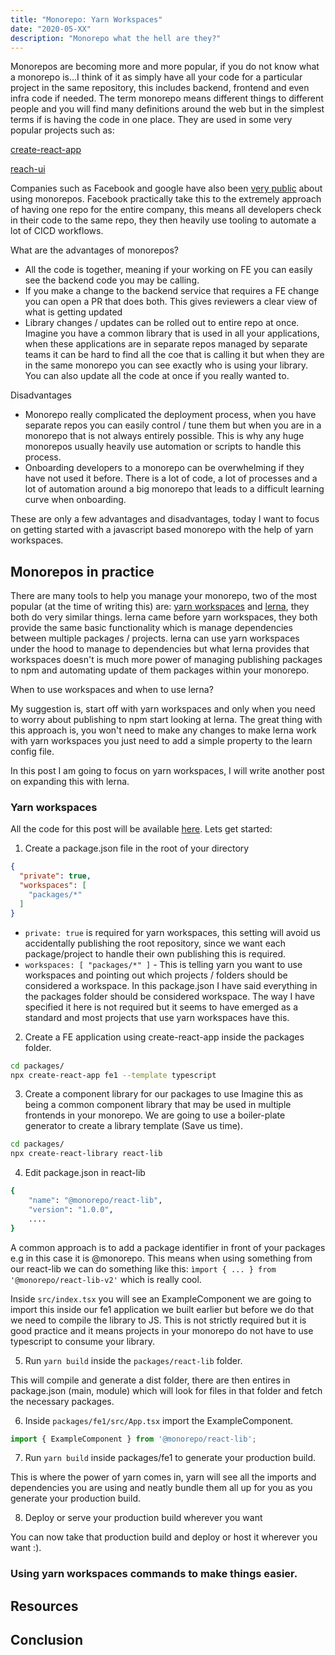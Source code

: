 ```yaml
---
title: "Monorepo: Yarn Workspaces"
date: "2020-05-XX"
description: "Monorepo what the hell are they?"
---
```


Monorepos are becoming more and more popular, if you do not know what a monorepo is...I think of it as simply have all your code for a particular project in the same repository, this includes backend, frontend and even infra code if needed. The term monorepo means different things to different people and you will find many definitions around the web but in the simplest terms if is having the code in one place. They are used in some very popular projects such as:

[create-react-app](https://github.com/facebook/create-react-app)

[reach-ui](https://github.com/reach/reach-ui)

Companies such as Facebook and google have also been [very public](https://medium.com/@maoberlehner/monorepos-in-the-wild-33c6eb246cb9) about using monorepos. Facebook practically take this to the extremely approach of having one repo for the entire company, this means all developers check in their code to the same repo, they then heavily use tooling to automate a lot of CICD workflows.

What are the advantages of monorepos?

- All the code is together, meaning if your working on FE you can easily see the backend code you may be calling.
- If you make a change to the backend service that requires a FE change you can open a PR that does both. This gives reviewers a clear view of what is getting updated
- Library changes / updates can be rolled out to entire repo at once. Imagine you have a common library that is used in all your applications, when these applications are in separate repos managed by separate teams it can be hard to find all the coe that is calling it but when they are in the same monorepo you can see exactly who is using your library. You can also update all the code at once if you really wanted to.


Disadvantages

- Monorepo really complicated the deployment process, when you have separate repos you can easily control / tune them but when you are in a monorepo that is not always entirely possible. This is why any huge monorepos usually heavily use automation or scripts to handle this process.
- Onboarding developers to a monorepo can be overwhelming if they have not used it before. There is a lot of code, a lot of processes and a lot of automation around a big monorepo that leads to a difficult learning curve when onboarding.

These are only a few advantages and disadvantages, today I want to focus on getting started with a javascript based monorepo with the help of yarn workspaces.

## Monorepos in practice

There are many tools to help you manage your monorepo, two of the most popular (at the time of writing this) are: [yarn workspaces]() and [lerna](), they both do very similar things. lerna came before yarn workspaces, they both provide the same basic functionality which is manage dependencies between multiple packages / projects. lerna can use yarn workspaces under the hood to manage to dependencies but what lerna provides that workspaces doesn't is much more power of managing publishing packages to npm and automating update of them packages within your monorepo.

When to use workspaces and when to use lerna?

My suggestion is, start off with yarn workspaces and only when you need to worry about publishing to npm start looking at lerna. The great thing with this approach is, you won't need to make any changes to make lerna work with yarn workspaces you just need to add a simple property to the learn config file.

In this post I am going to focus on yarn workspaces, I will write another post on expanding this with lerna.

### Yarn workspaces

All the code for this post will be available [here](https://github.com/jaslloyd/monorepo). Lets get started:

1. Create a package.json file in the root of your directory
```json
{
  "private": true,
  "workspaces": [
    "packages/*"
  ]
}
```

- `private: true` is required for yarn workspaces, this setting will avoid us accidentally publishing the root repository, since we want each package/project to handle their own publishing this is required.
- `workspaces: [ "packages/*" ]` - This is telling yarn you want to use workspaces and pointing out which projects / folders should be considered a workspace. In this package.json I have said everything in the packages folder should be considered workspace. The way I have specified it here is not required but it seems to have emerged as a standard and most projects that use yarn workspaces have this.

2. Create a FE application using create-react-app inside the packages folder.
```sh
cd packages/
npx create-react-app fe1 --template typescript
```

3. Create a component library for our packages to use
Imagine this as being a common component library that may be used in multiple frontends in your monorepo.
We are going to use a boiler-plate generator to create a library template (Save us time).
```sh
cd packages/
npx create-react-library react-lib
```

4. Edit package.json in react-lib
```sh
{
    "name": "@monorepo/react-lib",
    "version": "1.0.0",
    ....
}
```

A common approach is to add a package identifier in front of your packages e.g in this case it is @monorepo. This means when using something from our react-lib we can do something like this:
`ìmport { ... } from '@monorepo/react-lib-v2'` which is really cool.

Inside `src/index.tsx` you will see an ExampleComponent we are going to import this inside our fe1 application we built earlier but before we do that we need to compile the library to JS. This is not strictly required but it is good practice and it means projects in your monorepo do not have to use typescript to consume your library. 

5. Run `yarn build` inside the `packages/react-lib` folder.

This will compile and generate a dist folder, there are then entires in package.json (main, module) which will look for files in that folder and fetch the necessary packages.

6. Inside `packages/fe1/src/App.tsx` import the ExampleComponent.
```jsx
import { ExampleComponent } from '@monorepo/react-lib';
```

7. Run `yarn build` inside packages/fe1 to generate your production build.

This is where the power of yarn comes in, yarn will see all the imports and dependencies you are using and neatly bundle them all up for you as you generate your production build.

8. Deploy or serve your production build wherever you want

You can now take that production build and deploy or host it wherever you want :).


### Using yarn workspaces commands to make things easier.



## Resources


## Conclusion
